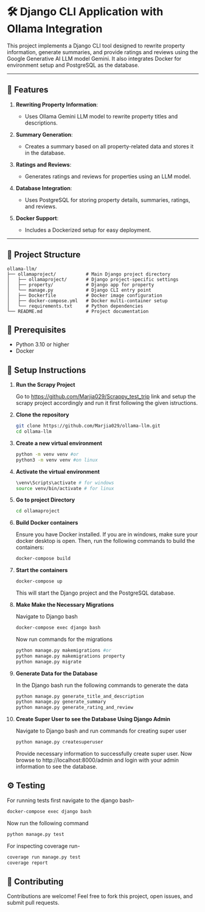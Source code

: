 # 🛠️ Django CLI Application with Ollama Integration

This project implements a Django CLI tool designed to rewrite property information, generate summaries, and provide ratings and reviews using the Google Generative AI LLM model Gemini. It also integrates Docker for environment setup and PostgreSQL as the database.

---

## 📖 Features

1. **Rewriting Property Information**:
   - Uses Ollama Gemini LLM model to rewrite property titles and descriptions.

2. **Summary Generation**:
   - Creates a summary based on all property-related data and stores it in the database.

3. **Ratings and Reviews**:
   - Generates ratings and reviews for properties using an LLM model.

4. **Database Integration**:
   - Uses PostgreSQL for storing property details, summaries, ratings, and reviews.

5. **Docker Support**:
   - Includes a Dockerized setup for easy deployment.

---

## 📂 Project Structure

```plaintext
ollama-llm/
├── ollamaproject/           # Main Django project directory
│   ├── ollamaproject/       # Django project-specific settings
│   ├── property/            # Django app for property
│   └── manage.py            # Django CLI entry point
│   ├── Dockerfile           # Docker image configuration
│   ├── docker-compose.yml   # Docker multi-container setup
│   └── requirements.txt     # Python dependencies
└── README.md                # Project documentation

```
## 🚀 Prerequisites
- Python 3.10 or higher
- Docker

## 🔧 Setup Instructions
1. **Run the Scrapy Project**

    Go to https://github.com/Marjia029/Scrappy_test_trip link and setup the scrapy project accordingly and run it first following the given istructions.
2. **Clone the repository**
   ```bash
   git clone https://github.com/Marjia029/ollama-llm.git
   cd ollama-llm
3. **Create a new virtual environment**
    ```bash
    python -m venv venv #or
    python3 -m venv venv #on linux
    ```
4. **Activate the virtual environment**
    ```bash
    \venv\Scripts\activate # for windows
    source venv/bin/activate # for linux
    ```
5. **Go to project Directory**
    ```bash
    cd ollamaproject
    ```
5. **Build Docker containers**

    Ensure you have Docker installed. If you are in windows, make sure your docker desktop is open. Then, run the following commands to build the containers:
    ```bash
    docker-compose build
    ```
6. **Start the containers**

    ```bash
    docker-compose up
    ```
    This will start the Django project and the PostgreSQL database.

7. **Make Make the Necessary Migrations**

    Navigate to Django bash

    ```bash
    docker-compose exec django bash
    ```
    Now run commands for the migrations
    ```bash
    python manage.py makemigrations #or
    python manage.py makemigrations property
    python manage.py migrate
    ```
8. **Generate Data for the Database**

    In the Django bash run the following commands to generate the data

    ```bash
    python manage.py generate_title_and_description
    python manage.py generate_summary
    python manage.py generate_rating_and_review
    ```
9. **Create Super User to see the Database Using Django Admin**

    Navigate to Django bash and run commands for creating super user

    ```bash
    python manage.py createsuperuser
    ```
    Provide necessary information to successfully create super user. Now browse to http://localhost:8000/admin and login with your admin information to see the database.

## ⚙️ Testing

For running tests first navigate to the django bash-
```bash
docker-compose exec django bash
```
Now run the following command
```bash
python manage.py test
```
For inspecting coverage run-
```bash
coverage run manage.py test
coverage report
```
## 🙌 Contributing
Contributions are welcome! Feel free to fork this project, open issues, and submit pull requests.

    